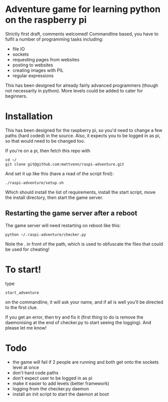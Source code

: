 # Adventure game for learning python on the raspberry pi

Strictly first draft, comments welcomed!
Commandline based, you have to fulfil a number of programming tasks including:

* file IO
* sockets
* requesting pages from websites 
* posting to websites
* creating images with PIL
* regular expressions

This has been designed for already fairly advanced programmers (though not necessarily in python). More levels could be added to cater for beginners.

# Installation

This has been designed for the raspberry pi, so you'd need to change a few paths (hard coded) in the source. Also, it expects you to be logged in as pi, so that would need to be changed too.

If you're on a pi, then fetch this repo with

    cd ~/
    git clone git@github.com:mattvenn/raspi-adventure.git

And set it up like this (have a read of the script first):

    ./raspi-adventure/setup.sh

Which should install the list of requirements, install the start script, move the install directory, then start the game server.

## Restarting the game server after a reboot

The game server will need restarting on reboot like this:

    python ~/.raspi-adventure/checker.py

Note the . in front of the path, which is used to obfuscate the files that could be used for cheating!

# To start!

type
 
    start_adventure

on the commandline, it will ask your name, and if all is well you'll be directed to the first clue.

If you get an error, then try and fix it (first thing to do is remove the daemonising at the end of checker.py to start seeing the logging). And please let me know!

# Todo

* the game will fail if 2 people are running and both get onto the sockets level at once
* don't hard code paths
* don't expect user to be logged in as pi
* make it easier to add levels (better framework)
* logging from the checker.py daemon
* install an init script to start the daemon at boot
